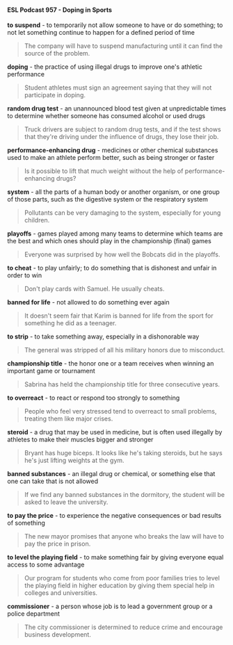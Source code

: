#### ESL Podcast 957 - Doping in Sports

**to suspend** - to temporarily not allow someone to have or do something; to not
let something continue to happen for a defined period of time

> The company will have to suspend manufacturing until it can find the source of
the problem.

**doping** - the practice of using illegal drugs to improve one's athletic performance

> Student athletes must sign an agreement saying that they will not participate in
doping.

**random drug test** - an unannounced blood test given at unpredictable times to
determine whether someone has consumed alcohol or used drugs

> Truck drivers are subject to random drug tests, and if the test shows that they're
driving under the influence of drugs, they lose their job.

**performance-enhancing drug** - medicines or other chemical substances used
to make an athlete perform better, such as being stronger or faster

> Is it possible to lift that much weight without the help of performance-enhancing
drugs?

**system** - all the parts of a human body or another organism, or one group of
those parts, such as the digestive system or the respiratory system

> Pollutants can be very damaging to the system, especially for young children.

**playoffs** - games played among many teams to determine which teams are the
best and which ones should play in the championship (final) games

> Everyone was surprised by how well the Bobcats did in the playoffs.

**to cheat** - to play unfairly; to do something that is dishonest and unfair in order
to win

> Don't play cards with Samuel. He usually cheats.

**banned for life** - not allowed to do something ever again

> It doesn't seem fair that Karim is banned for life from the sport for something he
did as a teenager.

**to strip** - to take something away, especially in a dishonorable way

> The general was stripped of all his military honors due to misconduct.

**championship title** - the honor one or a team receives when winning an
important game or tournament

> Sabrina has held the championship title for three consecutive years.

**to overreact** - to react or respond too strongly to something

> People who feel very stressed tend to overreact to small problems, treating
them like major crises.

**steroid** - a drug that may be used in medicine, but is often used illegally by
athletes to make their muscles bigger and stronger

> Bryant has huge biceps. It looks like he's taking steroids, but he says he's just
lifting weights at the gym.

**banned substances** - an illegal drug or chemical, or something else that one
can take that is not allowed

> If we find any banned substances in the dormitory, the student will be asked to
leave the university.

**to pay the price** - to experience the negative consequences or bad results of
something

> The new mayor promises that anyone who breaks the law will have to pay the
price in prison.

**to level the playing field** - to make something fair by giving everyone equal
access to some advantage

> Our program for students who come from poor families tries to level the playing
field in higher education by giving them special help in colleges and universities.

**commissioner** - a person whose job is to lead a government group or a police
department

> The city commissioner is determined to reduce crime and encourage business
development.

